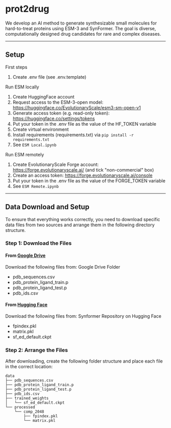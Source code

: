 # prot2drug

We develop an AI method to generate synthesizable small molecules for hard-to-treat proteins using ESM-3 and SynFormer. The goal is diverse, computationally designed drug candidates for rare and complex diseases.

---
## **Setup**

First steps
1. Create .env file (see .env.template)

Run ESM locally
1. Create HuggingFace account
2. Request access to the ESM-3-open model: https://huggingface.co/EvolutionaryScale/esm3-sm-open-v1
3. Generate access token (e.g. read-only token): https://huggingface.co/settings/tokens
4. Put your token in the .env file as the value of the HF_TOKEN variable
5. Create virtual environment
6. Install requirements (requirements.txt) via `pip install -r requirements.txt` 
7. See `ESM Local.ipynb`

Run ESM remotely 
1. Create EvolutionaryScale Forge account: https://forge.evolutionaryscale.ai/ (and tick "non-commercial" box)
2. Create an access token: https://forge.evolutionaryscale.ai/console 
3. Put your token in the .env file as the value of the FORGE_TOKEN variable
4. See `ESM Remote.ipynb`

---
## **Data Download and Setup**
To ensure that everything works correctly, you need to download specific data files from two sources and arrange them in the following directory structure.

### Step 1: Download the Files
#### From [Google Drive](https://drive.google.com/drive/folders/1ZfNaDaaabU96JnVVodbTtIBc3VWKXvif?dmr=1&ec=wgc-drive-hero-goto)
Download the following files from: Google Drive Folder

- pdb_sequences.csv
- pdb_protein_ligand_train.p
- pdb_protein_ligand_test.p
- pdb_ids.csv

#### From [Hugging Face](https://huggingface.co/whgao/synformer/tree/main)
Download the following files from: Synformer Repository on Hugging Face

- fpindex.pkl
- matrix.pkl
- sf_ed_default.ckpt

### Step 2: Arrange the Files
After downloading, create the following folder structure and place each file in the correct location:
```
data
├── pdb_sequences.csv
├── pdb_protein_ligand_train.p
├── pdb_protein_ligand_test.p
├── pdb_ids.csv
├── trained_weights
│   └── sf_ed_default.ckpt
└── processed
    └── comp_2048
        ├── fpindex.pkl
        └── matrix.pkl
```
